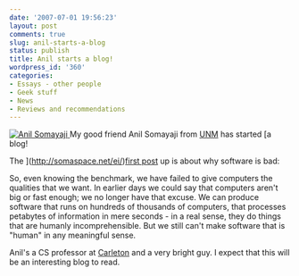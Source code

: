 ```yaml
---
date: '2007-07-01 19:56:23'
layout: post
comments: true
slug: anil-starts-a-blog
status: publish
title: Anil starts a blog!
wordpress_id: '360'
categories:
- Essays - other people
- Geek stuff
- News
- Reviews and recommendations
---
```


[
![Anil Somayaji](http://www.phfactor.net/wp-pics/anil-smaller.jpg)
](http://somaspace.net/ei/archives/2007/7/1/the_complex_life_of_bad/)
My good friend Anil Somayaji from [UNM](http://www.unm.edu/) has started [a blog!

The ](http://somaspace.net/ei/)[first post](http://somaspace.net/ei/archives/2007/7/1/the_complex_life_of_bad/) up is about why software is bad:



> 
So, even knowing the benchmark, we have failed to give computers the qualities that we want. In earlier days we could say that computers aren't big or fast enough; we no longer have that excuse. We can produce software that runs on hundreds of thousands of computers, that processes petabytes of information in mere seconds - in a real sense, they do things that are humanly incomprehensible. But we still can't make software that is "human" in any meaningful sense.




Anil's a CS professor at [Carleton](http://www.scs.carleton.ca/~soma) and a very bright guy. I expect that this will be an interesting blog to read.
